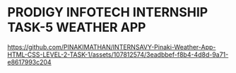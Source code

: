 # PRODIGY INFOTECH INTERNSHIP TASK-5 WEATHER APP


https://github.com/PINAKIMATHAN/INTERNSAVY-Pinaki-Weather-App-HTML-CSS-LEVEL-2-TASK-1/assets/107812574/3eadbbef-f8b4-4d8d-9a71-e8617993c204

